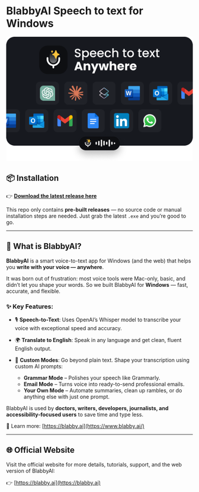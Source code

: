# BlabbyAI Speech to text for Windows

![BlabbyAI Speech to Text](assets/images/speech-to-text-anywhere.png)

## 📦 Installation

👉 [**Download the latest release here**](https://github.com/sumbatx15/blabby-updater/releases/latest)  

This repo only contains **pre-built releases** — no source code or manual installation steps are needed. Just grab the latest `.exe` and you’re good to go.

---
 
## 🧠 What is BlabbyAI?

**BlabbyAI** is a smart voice-to-text app for Windows (and the web) that helps you **write with your voice — anywhere**.

It was born out of frustration: most voice tools were Mac-only, basic, and didn’t let you shape your words. So we built BlabbyAI for **Windows** — fast, accurate, and flexible.

### ✨ Key Features:

- 🎙️ **Speech-to-Text**: Uses OpenAI’s Whisper model to transcribe your voice with exceptional speed and accuracy.
- 🌍 **Translate to English**: Speak in any language and get clean, fluent English output.
- 🧠 **Custom Modes**: Go beyond plain text. Shape your transcription using custom AI prompts:
  
   - **Grammar Mode** – Polishes your speech like Grammarly.
   - **Email Mode** – Turns voice into ready-to-send professional emails.
   - **Your Own Mode** – Automate summaries, clean up rambles, or do anything else with just one prompt.

BlabbyAI is used by **doctors, writers, developers, journalists, and accessibility-focused users** to save time and type less.

🔗 Learn more: [https://blabby.ai](https://www.blabby.ai/)



---

## 🌐 Official Website

Visit the official website for more details, tutorials, support, and the web version of BlabbyAI:

👉 [https://blabby.ai](https://blabby.ai)

